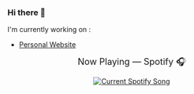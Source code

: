 ### Hi there 👋
I'm currently working on :
- [Personal Website](https://github.com/axeiira/axeiira-site.git)

<p align="center">
  <font size="4">Now Playing — Spotify 🎧</font>
</p>

<p align="center">
  <a href="https://axeiira.pythonanywhere.com/link">
    <img
      src="https://axeiira.pythonanywhere.com?theme=dark&eq_color=rainbow&spin=true"
      alt="Current Spotify Song"
    />
  </a>
</p>

<!--
**axeiira/axeiira** is a ✨ _special_ ✨ repository because its `README.md` (this file) appears on your GitHub profile.

Here are some ideas to get you started:

- 🔭 I’m currently working on ...
- 🌱 I’m currently learning ...
- 👯 I’m looking to collaborate on ...
- 🤔 I’m looking for help with ...
- 💬 Ask me about ...
- 📫 How to reach me: ...
- 😄 Pronouns: ...
- ⚡ Fun fact: ...
-->
